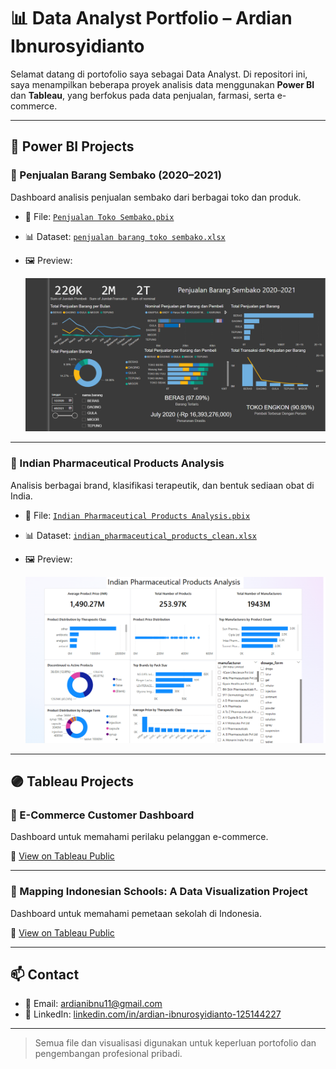 # 📊 Data Analyst Portfolio – Ardian Ibnurosyidianto

Selamat datang di portofolio saya sebagai Data Analyst. Di repositori ini, saya menampilkan beberapa proyek analisis data menggunakan **Power BI** dan **Tableau**, yang berfokus pada data penjualan, farmasi, serta e-commerce.

---

## 🔵 Power BI Projects

### 📌 Penjualan Barang Sembako (2020–2021)
Dashboard analisis penjualan sembako dari berbagai toko dan produk.

- 📂 File: [`Penjualan Toko Sembako.pbix`](PowerBI/Penjualan%20Toko%20Sembako.pbix)
- 📊 Dataset: [`penjualan barang toko sembako.xlsx`](PowerBI/penjualan%20barang%20toko%20sembako.xlsx)
- 🖼️ Preview:
  
  ![Preview](PowerBI/Penjualan%20Toko%20Sembako.png)

---

### 📌 Indian Pharmaceutical Products Analysis
Analisis berbagai brand, klasifikasi terapeutik, dan bentuk sediaan obat di India.

- 📂 File: [`Indian Pharmaceutical Products Analysis.pbix`](PowerBI/Indian%20Pharmaceutical%20Products%20Analysis.pbix)
- 📊 Dataset: [`indian_pharmaceutical_products_clean.xlsx`](PowerBI/indian_pharmaceutical_products_clean.xlsx)
- 🖼️ Preview:
  
  ![Preview](PowerBI/Indian%20Pharmaceutical%20Products%20Analysis.png)

---

## 🟣 Tableau Projects

### 📌 E-Commerce Customer Dashboard
Dashboard untuk memahami perilaku pelanggan e-commerce.

🔗 [View on Tableau Public](https://public.tableau.com/views/UnveilingCustomerInsightsE-CommerceDashboard/Story1)

---

### 📌 Mapping Indonesian Schools: A Data Visualization Project
Dashboard untuk memahami pemetaan sekolah di Indonesia.

🔗 [View on Tableau Public](https://public.tableau.com/views/MappingIndonesianSchoolsADataVisualizationProject/Story1)

---

## 📫 Contact

- 📧 Email: ardianibnu11@gmail.com  
- 🔗 LinkedIn: [linkedin.com/in/ardian-ibnurosyidianto-125144227](https://www.linkedin.com/in/ardian-ibnurosyidianto-125144227/)

---

> Semua file dan visualisasi digunakan untuk keperluan portofolio dan pengembangan profesional pribadi.
